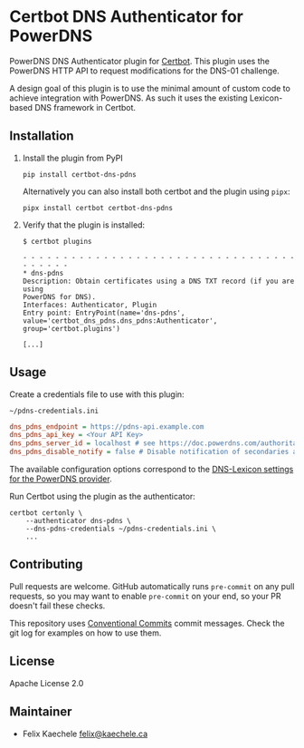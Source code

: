 # Certbot DNS Authenticator for PowerDNS

PowerDNS DNS Authenticator plugin for [Certbot](https://certbot.eff.org). This
plugin uses the PowerDNS HTTP API to request modifications for the DNS-01
challenge.

A design goal of this plugin is to use the minimal amount of custom code to
achieve integration with PowerDNS. As such it uses the existing Lexicon-based
DNS framework in Certbot.

## Installation

1. Install the plugin from PyPI

   ```shell
   pip install certbot-dns-pdns
   ```

   Alternatively you can also install both certbot and the plugin using `pipx`:

   ```shell
   pipx install certbot certbot-dns-pdns
   ```

2. Verify that the plugin is installed:

   ```shell
   $ certbot plugins

   - - - - - - - - - - - - - - - - - - - - - - - - - - - - - - - - - - - - - - - -
   * dns-pdns
   Description: Obtain certificates using a DNS TXT record (if you are using
   PowerDNS for DNS).
   Interfaces: Authenticator, Plugin
   Entry point: EntryPoint(name='dns-pdns',
   value='certbot_dns_pdns.dns_pdns:Authenticator', group='certbot.plugins')

   [...]
   ```

## Usage

Create a credentials file to use with this plugin:

`~/pdns-credentials.ini`

```ini
dns_pdns_endpoint = https://pdns-api.example.com
dns_pdns_api_key = <Your API Key>
dns_pdns_server_id = localhost # see https://doc.powerdns.com/authoritative/http-api/server.html
dns_pdns_disable_notify = false # Disable notification of secondaries after record changes
```

The available configuration options correspond to the
[DNS-Lexicon settings for the PowerDNS provider](https://dns-lexicon.readthedocs.io/en/latest/configuration_reference.html#powerdns).

Run Certbot using the plugin as the authenticator:

```shell
certbot certonly \
    --authenticator dns-pdns \
    --dns-pdns-credentials ~/pdns-credentials.ini \
    ...
```

## Contributing

Pull requests are welcome. GitHub automatically runs `pre-commit` on any pull
requests, so you may want to enable `pre-commit` on your end, so your PR doesn't
fail these checks.

This repository uses [Conventional Commits](https://www.conventionalcommits.org)
commit messages. Check the git log for examples on how to use them.

## License

Apache License 2.0

## Maintainer

- Felix Kaechele <felix@kaechele.ca>
